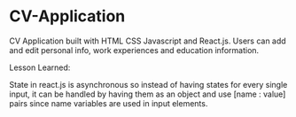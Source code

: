 # CV-Application

CV Application built with HTML CSS Javascript and React.js. Users can add and edit personal info, work experiences and education information.

Lesson Learned:

State in react.js is asynchronous so instead of having states for every single input, it can be handled by having them as an object and use [name : value] pairs since name variables are used in input elements.
